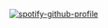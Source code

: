 <!--
![SquidSinker's GitHub stats](https://github-readme-stats.vercel.app/api?username=SquidSinker&show_icons=true&theme=onedark)

**SquidSinker/SquidSinker** is a ✨ _special_ ✨ repository because its `README.md` (this file) appears on your GitHub profile.

Here are some ideas to get you started:

- 🔭 I’m currently working on ...
- 🌱 I’m currently learning ...
- 👯 I’m looking to collaborate on ...
- 🤔 I’m looking for help with ...
- 💬 Ask me about ...
- 📫 How to reach me: ...
- 😄 Pronouns: ...
- ⚡ Fun fact: ...
-->

[![spotify-github-profile](https://spotify-github-profile.vercel.app/api/view?uid=tgojnkkq6b2gcuf05mt5ez2uw&cover_image=true&theme=default&show_offline=false&background_color=121212&interchange=false&bar_color_cover=true)](https://spotify-github-profile.vercel.app/api/view?uid=tgojnkkq6b2gcuf05mt5ez2uw&redirect=true)

